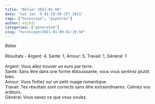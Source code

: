 ```yaml
---
title: "Bélier 2021-01-09"
date: "Sat Jan  9 01:19:50 CET 2021"
tags: ["horoscope", "pipotron"]
author: m1ch3l
categories: ["generated"]
slug: "horoscope/2021-01-09-01:19:50"
---
```


Bélier<br>
<br>
Résultats - Argent: 4, Santé: 1, Amour: 5, Travail: 1, Général: 1<br>
<br>
Argent:  Vous allez trouver un euro par terre. <br>
Santé:   Sans être dans une forme éblouissante, vous vous sentirez plutôt bien. <br>
Amour:   Vous flottez sur un petit nuage romantique. <br>
Travail: Tes résultats sont corrects sans être extraordinaires. Calmez vos ardeurs.<br>
Général: Vous savez ce que vous voulez.<br>
